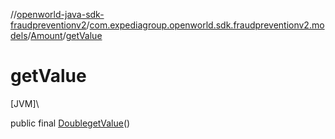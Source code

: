 //[openworld-java-sdk-fraudpreventionv2](../../../index.md)/[com.expediagroup.openworld.sdk.fraudpreventionv2.models](../index.md)/[Amount](index.md)/[getValue](get-value.md)

# getValue

[JVM]\

public final [Double](https://docs.oracle.com/javase/8/docs/api/java/lang/Double.html)[getValue](get-value.md)()

